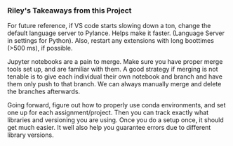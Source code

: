 ### Riley's Takeaways from this Project


For future reference, if VS code starts slowing down a ton, change the default language server to Pylance. Helps make it faster. (Language Server in settings for Python). Also, restart any extensions with long boottimes (>500 ms), if possible. 


Jupyter notebooks are a pain to merge. Make sure you have proper merge tools set up, and are familiar with them. A good strategy if merging is not tenable is to give each individual their own notebook and branch and have them only push to that branch. We can always manually merge and delete the branches afterwards. 


Going forward, figure out how to properly use conda environments, and set one up for each assignment/project. Then you can track exactly what libraries and versioning you are using. Once you do a setup once, it should get much easier. It well also help you guarantee errors due to different library versions. 
 
